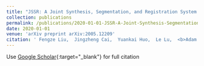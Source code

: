 ```yaml
---
title: "JSSR: A Joint Synthesis, Segmentation, and Registration System for 3D Multi-Modal Image Alignment of Large-scale Pathological CT Scans"
collection: publications
permalink: /publications/2020-01-01-JSSR-A-Joint-Synthesis-Segmentation-and-Registration-System-for-3D-Multi-Modal-Image-Alignment-of-Large-scale-Pathological-CT-Scans
date: 2020-01-01
venue: 'arXiv preprint arXiv:2005.12209'
citation: ' Fengze Liu,  Jingzheng Cai,  Yuankai Huo,  Le Lu,  <b>Adam P Harrison</b>, &quot;JSSR: A Joint Synthesis, Segmentation, and Registration System for 3D Multi-Modal Image Alignment of Large-scale Pathological CT Scans.&quot; arXiv preprint arXiv:2005.12209, 2020.'
---
```

Use [Google Scholar](https://scholar.google.com/scholar?q=JSSR:+A+Joint+Synthesis,+Segmentation,+and+Registration+System+for+3D+Multi+Modal+Image+Alignment+of+Large+scale+Pathological+CT+Scans){:target="_blank"} for full citation
